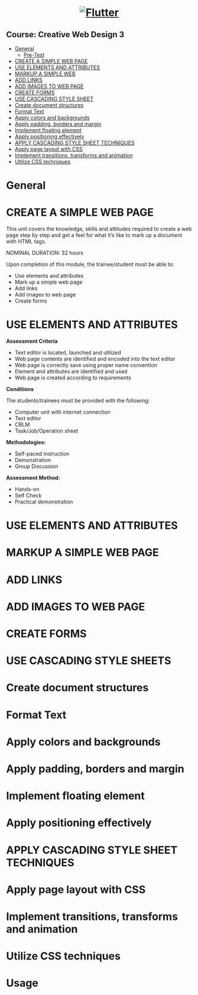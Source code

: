 <a href="https://flutter.dev/">
  <h1 align="center">
      <img alt="Flutter" src="https://jasontapar.gnomio.com/pix/moodlelogo.png">
  </h1>
</a>

## Course: Creative Web Design 3

   * [General](#general)
      * [Pre-Test]()
   * [CREATE A SIMPLE WEB PAGE](#create-a-simple-web-page)
   * [USE ELEMENTS AND ATTRIBUTES](#use-elements-and-attributes)
   * [MARKUP A SIMPLE WEB](#markup-a-simple-web)
   * [ADD LINKS](#add-links)
   * [ADD IMAGES TO WEB PAGE](#add-images-to-web-page)
   * [CREATE FORMS](#create-forms)
   * [USE CASCADING STYLE SHEET](#use-casecading-style-sheet)
   * [Create document structures](#create-document-structures)
   * [Format Text](#format-text)
   * [Apply colors and backgrounds](#apply-colors-and-backgrounds)
   * [Apply padding, borders and margin](#apply-padding-borders-and-margin)
   * [Implement floating element](#implement-floating-element)
   * [Apply positioning effectively](#apply-positioning-effectively)
   * [APPLY CASCADING STYLE SHEET TECHNIQUES](#apply-cascading-style-sheet-techniques)
   * [Apply page layout with CSS](#apply-page-layout-with-css)
   * [Implement transitions, transforms and animation](#implement-transitions-transforms-and-animations)
   * [Utilize CSS techniques](#utilize-css-techniques)










General
=====


CREATE A SIMPLE WEB PAGE
=====

This unit covers the knowledge, skills and attitudes required to create a web page step by step and get a feel for what it’s like to mark up a document with HTML tags.

NOMINAL DURATION: 32 hours


Upon completion of this module, the trainee/student must be able to:

  * Use elements and attributes
  * Mark up a simple web page
  * Add links
  * Add images to web page
  * Create forms


USE ELEMENTS AND ATTRIBUTES
=====

**Assessment Criteria**

  * Text editor is located, launched and utilized
  * Web page contents are identified and encoded into the text editor
  * Web page is correctly save using proper name convention<br>
  * Element and attributes are identified and used<br>
  * Web page is created according to requirements

**Conditions**

The students/trainees must be provided with the following:

 * Computer unit with internet connection
 * Text editor
 * CBLM
 * Task/Job/Operation sheet

**Methodologies:**

 * Self-paced instruction
 * Demonstration
 * Group Discussion

**Assessment Method:**

* Hands-on
* Self Check
* Practical demonstration



USE ELEMENTS AND ATTRIBUTES
=====
MARKUP A SIMPLE WEB PAGE
=====
ADD LINKS
=====
ADD IMAGES TO WEB PAGE
=====
CREATE FORMS
=====
USE CASCADING STYLE SHEETS
=====
Create document structures
=====
Format Text
=====
Apply colors and backgrounds
=====
Apply padding, borders and margin
=====
Implement floating element
=====
Apply positioning effectively
=====
APPLY CASCADING STYLE SHEET TECHNIQUES
=====
Apply page layout with CSS
=====
Implement transitions, transforms and animation
=====
Utilize CSS techniques
=====




































Usage
=====

